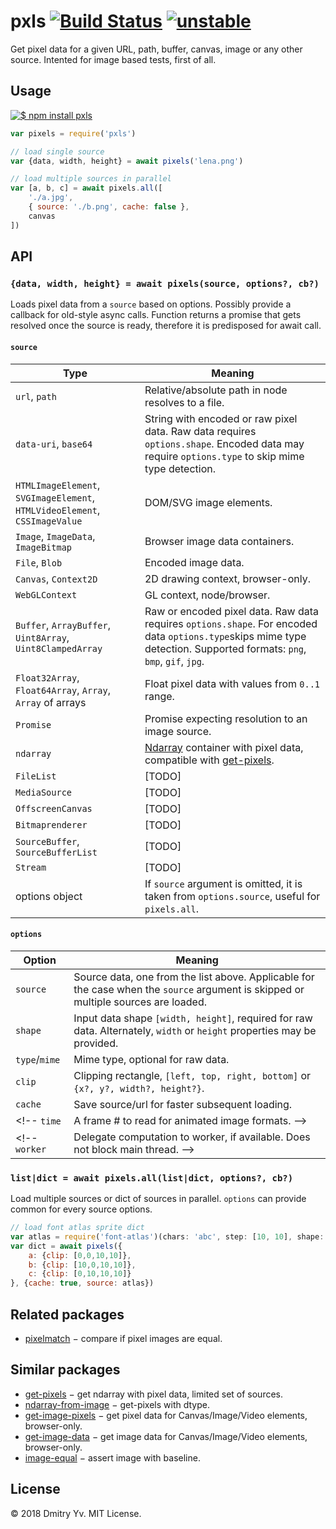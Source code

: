 # pxls [![Build Status](https://travis-ci.org/dy/pxls.svg?branch=master)](https://travis-ci.org/dy/pxls) [![unstable](https://img.shields.io/badge/stability-unstable-green.svg)](http://github.com/badges/stability-badges)

Get pixel data for a given URL, path, buffer, canvas, image or any other source. Intented for image based tests, first of all.


## Usage

[![$ npm install pxls](http://nodei.co/npm/pxls.png?mini=true)](http://npmjs.org/package/pxls)

```javascript
var pixels = require('pxls')

// load single source
var {data, width, height} = await pixels('lena.png')

// load multiple sources in parallel
var [a, b, c] = await pixels.all([
	'./a.jpg',
	{ source: './b.png', cache: false },
	canvas
])
```

## API

### `{data, width, height} = await pixels(source, options?, cb?)`

Loads pixel data from a `source` based on options. Possibly provide a callback for old-style async calls. Function returns a promise that gets resolved once the source is ready, therefore it is predisposed for await call.

#### `source`

Type | Meaning
---|---
`url`, `path` | Relative/absolute path in node resolves to a file.
`data-uri`, `base64` | String with encoded or raw pixel data. Raw data requires `options.shape`. Encoded data may require `options.type` to skip mime type detection.
`HTMLImageElement`, `SVGImageElement`, `HTMLVideoElement`, `CSSImageValue` | DOM/SVG image elements.
`Image`, `ImageData`, `ImageBitmap` | Browser image data containers.
`File`, `Blob` | Encoded image data.
`Canvas`, `Context2D` | 2D drawing context, browser-only.
`WebGLContext` | GL context, node/browser.
`Buffer`, `ArrayBuffer`, `Uint8Array`, `Uint8ClampedArray` | Raw or encoded pixel data. Raw data requires `options.shape`. For encoded data `options.type`skips mime type detection. Supported formats: `png`, `bmp`, `gif`, `jpg`.
`Float32Array`, `Float64Array`, `Array`, `Array` of arrays | Float pixel data with values from `0..1` range.
`Promise` | Promise expecting resolution to an image source.
`ndarray` | [Ndarray](https://ghub.io/ndarray) container with pixel data, compatible with [get-pixels](https://ghub.io/get-pixels).
`FileList` | [TODO]
`MediaSource` | [TODO]
`OffscreenCanvas` | [TODO]
`Bitmaprenderer` | [TODO]
`SourceBuffer`, `SourceBufferList` | [TODO]
`Stream` | [TODO]
options object | If `source` argument is omitted, it is taken from `options.source`, useful for `pixels.all`.

#### `options`

Option | Meaning
---|---
`source` | Source data, one from the list above. Applicable for the case when the `source` argument is skipped or multiple sources are loaded.
`shape` | Input data shape `[width, height]`, required for raw data. Alternately, `width` or `height` properties may be provided.
`type`/`mime` | Mime type, optional for raw data.
`clip` | Clipping rectangle, `[left, top, right, bottom]` or `{x?, y?, width?, height?}`.
`cache` | Save source/url for faster subsequent loading.
<!-- `time` | A frame # to read for animated image formats. -->
<!-- `worker` | Delegate computation to worker, if available. Does not block main thread. -->

### `list|dict = await pixels.all(list|dict, options?, cb?)`

Load multiple sources or dict of sources in parallel. `options` can provide common for every source options.

```js
// load font atlas sprite dict
var atlas = require('font-atlas')(chars: 'abc', step: [10, 10], shape: [20, 20])
var dict = await pixels({
	a: {clip: [0,0,10,10]},
	b: {clip: [10,0,10,10]},
	c: {clip: [0,10,10,10]}
}, {cache: true, source: atlas})
```

## Related packages

* [pixelmatch](https://ghub.io/pixelmatch) − compare if pixel images are equal.

## Similar packages

* [get-pixels](https://ghub.io/get-pixels) − get ndarray with pixel data, limited set of sources.
* [ndarray-from-image](https://github.com/thibauts/ndarray-from-image) − get-pixels with dtype.
* [get-image-pixels](https://ghub.io/get-image-pixels) − get pixel data for Canvas/Image/Video elements, browser-only.
* [get-image-data](https://ghub.io/get-image-data) − get image data for Canvas/Image/Video elements, browser-only.
* [image-equal](https://ghub.io/image-equal) − assert image with baseline.

## License

© 2018 Dmitry Yv. MIT License.

